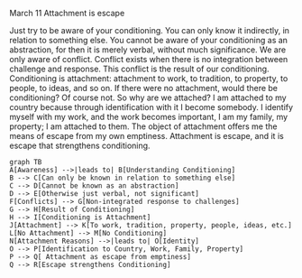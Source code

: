 March 11
Attachment is escape

Just try to be aware of your conditioning. You can only know it indirectly, in relation to something else. You cannot be aware of your conditioning as an abstraction, for then it is merely verbal, without much significance. We are only aware of conflict. Conflict exists when there is no integration between challenge and response. This conflict is the result of our conditioning. Conditioning is attachment: attachment to work, to tradition, to property, to people, to ideas, and so on. If there were no attachment, would there be conditioning? Of course not. So why are we attached? I am attached to my country because through identification with it I become somebody. I identify myself with my work, and the work becomes important, I am my family, my property; I am attached to them. The object of attachment offers me the means of escape from my own emptiness. Attachment is escape, and it is escape that strengthens conditioning.

```mermaid
graph TB
A[Awareness] -->|leads to| B[Understanding Conditioning]
B --> C[Can only be known in relation to something else]
C --> D[Cannot be known as an abstraction]
D --> E[Otherwise just verbal, not significant]
F[Conflicts] --> G[Non-integrated response to challenges]
G --> H[Result of Conditioning]
H --> I[Conditioning is Attachment]
J[Attachment] --> K[To work, tradition, property, people, ideas, etc.]
L[No Attachment] --> M[No Conditioning]
N[Attachment Reasons] -->|leads to| O[Identity]
O --> P[Identification to Country, Work, Family, Property]
P --> Q[ Attachment as escape from emptiness]
Q --> R[Escape strengthens Conditioning]
```
